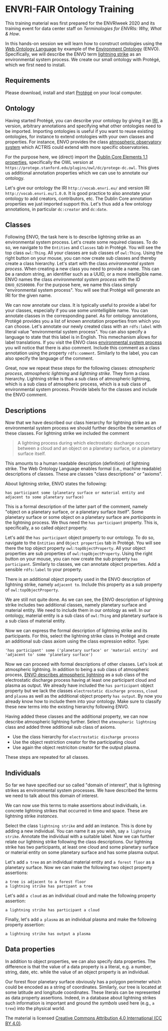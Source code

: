 # ENVRI-FAIR Ontology Training

This training material was first prepared for the ENVRIweek 2020 and its training event for data center staff on *Terminologies for ENVRIs: Why, What & How*.

In this hands-on session we will learn how to construct ontologies using the [Web Ontology Language](https://www.w3.org/OWL/) by example of the [Environment Ontology](http://environmentontology.org/) (ENVO). Specifically, we will describe the ENVO term [lightning strike](https://www.ebi.ac.uk/ols/ontologies/envo/terms?iri=http%3A%2F%2Fpurl.obolibrary.org%2Fobo%2FENVO_01000901&viewMode=All&siblings=false) as an environmental system process. We create our small ontology with Protégé, which we first need to install.

## Requirements

Please download, install and start [Protégé](https://protege.stanford.edu/) on your local computer.

## Ontology

Having started Protégé, you can describe your ontology by giving it an [IRI](https://en.wikipedia.org/wiki/Internationalized_Resource_Identifier), a version, arbitrary annotations and specifying what other ontologies need to be imported. Importing ontologies is useful if you want to reuse existing ontologies, for instance to extend ontologies with your own classes and properties. For instance, ENVO provides the class [atmospheric observatory system](https://www.ebi.ac.uk/ols/ontologies/envo/terms?iri=http%3A%2F%2Fpurl.obolibrary.org%2Fobo%2FENVO_01001471&viewMode=All&siblings=false) which ACTRIS could extend with more specific observatories.

For the purpose here, we (direct) import the [Dublin Core Elements 1.1 properties](https://dublincore.org/specifications/dublin-core/dcmi-terms/#section-3), specifically the OWL version at `https://protege.stanford.edu/plugins/owl/dc/protege-dc.owl`. This gives us additional annotation properties which we can use to annotate our ontology.

Let's give our ontology the IRI `http://vocab.envri.eu/` and version IRI `http://vocab.envri.eu/1.0.0`. It is good practice to also annotate your ontology to add creators, contributors, etc. The Dublin Core annotation properties we just imported support this. Let's thus add a few ontology annotations, in particular `dc:creator` and `dc:date`.

## Classes

Following ENVO, the task here is to describe lightning strike as an environmental system process. Let's create some required classes. To do so, we navigate to the `Entities` and `Classes` tab in Protégé. You will see the top class `owl:Thing`. All your classes are sub classes of `owl:Thing`. Using the right button on your mouse, you can now create sub classes and thereby create a class hierarchy. Let's start with the class *environmental system process*. When creating a new class you need to provide a name. This can be a random string, an identifier such as a UUID, or a more intelligible name. ENVO names the class *environmental system process* with the ID `ENVO_02500000`. For the purpose here, we name this class simply "environmental system process". You will see that Protégé will generate an IRI for the given name. 

We can now annotate our class. It is typically useful to provide a label for your classes, especially if you use some unintelligible name. You can annotate classes in the corresponding panel. As for ontology annotations, Protégé provides you a list of known annotation properties from which you can choose. Let's annotate our newly created class with an `rdfs:label` with literal value "environmental system process". You can also specify a language to state that this label is in English. This mmechanism allows for label translations. If you visit the ENVO class [environmental system process](https://www.ebi.ac.uk/ols/ontologies/envo/terms?iri=http%3A%2F%2Fpurl.obolibrary.org%2Fobo%2FENVO_02500000&viewMode=All&siblings=false) you will notice that there is also comment. Include this comment as a class annotation using the property `rdfs:comment`. Similarly to the label, you can also specify the language of the comment.

Great, now we repeat these steps for the following classes: *atmospheric process*, *atmospheric lightning* and *lightning strike*. They form a class hierarchy. Lightning strike is thus a sub class of atmospheric lightning, which is a sub class of atmospheric process, which is a sub class of environmental system process. Provide labels for the classes and include the ENVO comment.

## Descriptions

Now that we have described our class hierarchy for lightning strike as an environmental system process we should further describe the semantics of these classes. For lightning strike we included the comment

> A lightning process during which electrostatic discharge occurs between a cloud and an object on a planetary surface, or a planetary surface itself.

This amounts to a human readable description (definition) of lightning strike. The Web Ontology Language enables formal (i.e., machine readable) descriptions of classes. These are classes "class descriptions" or "axioms". 

About lightning strike, ENVO states the following:

```
has participant some (planetary surface or material entity and adjacent to some planetary surface)
```

This is a formal description of the latter part of the comment, namely "object on a planetary surface, or a planetary surface itself". Some planetary surface or some object on a planetary surface are *participants* in the lightning process. We thus need the `has participant` property. This is, specifically, a so called *object* property.

Let's add the `has participant` object property to our ontology. To do so, navigate to the `Entities` and `Object properties` tab in Protégé. You will see there the top object property `owl:topObjectProperty`. All your object properties are sub properties of `owl:topObjectProperty`. Using the right button on your mouse, you can now create the sub property `has participant`. Similarly to classes, we can annotate object properties. Add a sensible `rdfs:label` to your property.

There is an additional object property used in the ENVO description of lightning strike, namely `adjacent to`. Include this property as a sub property of `owl:topObjectProperty`.

We are still not quite done. As we can see, the ENVO description of lightning strike includes two additional classes, namely planetary surface and material entity. We need to include them in our ontology as well. In our ontology, material entity is a sub class of `owl:Thing` and planetary surface is a sub class of material entity.

Now we can express the formal description of lightning strike and its participants. For this, select the lightning strike class in Protégé and create an additional sub class axiom using the class expression editor. Type:

```
'has participant' some ('planetary surface' or 'material entity' and 'adjacent to' some 'planetary surface')
```

Now we can proceed with formal descriptions of other classes. Let's look at atmospheric lightning. In addition to being a sub class of atmospheric process, [ENVO describes atmospheric lightning](https://www.ebi.ac.uk/ols/ontologies/envo/terms?iri=http%3A%2F%2Fpurl.obolibrary.org%2Fobo%2FENVO_01000898&viewMode=All&siblings=false) as a sub class of the electrostatic discharge process having at least one participant cloud and plasma as output. We already have included the `has participant` object property but we lack the classes `electrostatic discharge process`, `cloud` and `plasma` as well as the additional object property `has output`. By now you already know how to include them into your ontology. Make sure to classify these new terms into the existing hierarchy following ENVO.

Having added these classes and the additional property, we can now describe atmospheric lightning further. Select the `atmospheric lightning` class and added three additional sub class of axioms. 

* Use the class hierarchy for `electrostatic discharge process`
* Use the object restriction creator for the participating cloud
* Use again the object restriciton creator for the output plasma.

These steps are repeated for all classes.

## Individuals

So far we have specified our so called "domain of interest", that is lightning strikes as environmental system processes. We have described the terms we need to talk about this domain of interest. 

We can now use this terms to make assertions about individuals, i.e. concrete lightning strikes that occurred in time and space. These are lightning strike *instances*.

Select the class `lightning strike` and add an instance. This is done by adding a new individual. You can name it as you wish, say `a lightning strike`. Annotate the individual with a suitable label. Now we can further relate our lightning strike following the class descriptions. Our lightning strike has two participants, at least one cloud and some planetary surface or material entity on some planetary surface and has some plasma output.

Let's add `a tree` as an individual material entity and `a forest floor` as a planetary surface. Now we can make the following two object property assertions:

```
a tree is adjacent to a forest floor
a lightning strike has partipant a tree
```

Let's add `a cloud` as an individual cloud and make the following property assertion:

```
a lightning strike has participant a cloud
```

Finally, let's add `a plasma` as an individual plasma and make the following property assertion:

``` 
a lightning strike has output a plasma
```

## Data properties

In addition to object properties, we can also specify data properties. The difference is that the value of a data property is a literal, e.g. a number, string, date, etc. while the value of an object property is an individual. 

Our forest floor planetary surface obviously has a polygon perimeter which could be encoded as a string of coordinates. Similarly, our tree is located at some latitude and longitude coordinates. These literals can be represented as	data property assertions. Indeed, in a database about lightning strikes such information is important and ground the *symbols* used here (e.g., `a tree`) into the physical world.


The material is licensed [Creative Commons Attribution 4.0 International (CC BY 4.0)](https://creativecommons.org/licenses/by/4.0/).
